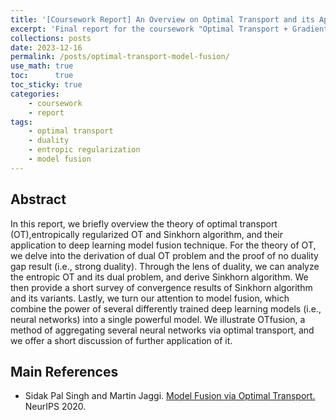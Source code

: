 ```yaml
---
title: '[Coursework Report] An Overview on Optimal Transport and its Application to Model Fusion'
excerpt: 'Final report for the coursework "Optimal Transport + Gradient Flow"'
collections: posts
date: 2023-12-16
permalink: /posts/optimal-transport-model-fusion/
use_math: true
toc:      true
toc_sticky: true
categories:
    - coursework
    - report
tags:
    - optimal transport
    - duality
    - entropic regularization
    - model fusion
---
```


<object data="/files/courseworks/Optimal_Transport_Final_Essay.pdf" width="960" height="1000" type='application/pdf'></object>

## Abstract

In this report, we briefly overview the theory of optimal transport (OT),entropically regularized OT and Sinkhorn algorithm, and their application to deep learning model fusion technique. For the theory of OT, we delve into the derivation of dual OT problem and the proof of no duality gap result (i.e., strong duality). Through the lens of duality, we can analyze the entropic OT and its dual problem, and derive Sinkhorn algorithm. We then provide a short survey of convergence results of Sinkhorn algorithm and its variants. Lastly, we turn our attention to model fusion, which combine the power of several differently trained deep learning models (i.e., neural networks) into a single powerful model. We illustrate OTfusion, a method of aggregating several neural networks via optimal transport, and we offer a short discussion of further application of it.

## Main References

* Sidak Pal Singh and Martin Jaggi. [Model Fusion via Optimal Transport.](https://arxiv.org/abs/1910.05653) NeurIPS 2020.
